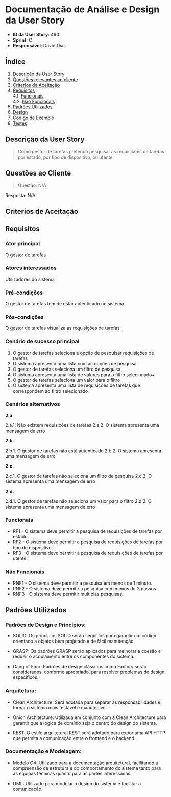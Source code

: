 # Documentação de Análise e Design da User Story

- **ID da User Story**: 490
- **Sprint**: C
- **Responsável**: David Dias

## Índice

1. [Descrição da User Story](#descrição-da-user-story)
2. [Questões relevantes ao cliente](#questões-ao-cliente)
3. [Criterios de Aceitação](#criterios-de-aceitação)  
4. [Requisitos](#requisitos)  
    4.1. [Funcionais](#funcionais)  
    4.2. [Não Funcionais](#não-funcionais)
5. [Padrões Utilizados](#padrões-utilizados)
6. [Design](#design)
7. [Código de Exemplo](#código-de-exemplo)
8. [Testes](#testes)

## Descrição da User Story

>  Como gestor de tarefas pretendo pesquisar as requisições de tarefas por estado, por tipo de dispositivo, ou utente

## Questões ao Cliente

> Questão: N/A

 Resposta: N/A

## Criterios de Aceitação


## Requisitos

### Ator principal

O gestor de tarefas

### Atores interessados

Utilizadores do sistema

### Pré-condições

O gestor de tarefas tem de estar autenticado no sistema

### Pós-condições

O gestor de tarefas visualiza as requisições de tarefas

### Cenário de sucesso principal

1. O gestor de tarefas seleciona a opção de pesquisar requisições de tarefas
2. O sistema apresenta uma lista com as opções de pesquisa
3. O gestor de tarefas seleciona um filtro de pesquisa
4. O sistema apresenta uma lista de valores para o filtro selecionado~
5. O gestor de tarefas seleciona um valor para o filtro
6. O sistema apresenta uma lista de requisições de tarefas que correspondem ao filtro selecionado
 
### Cenários alternativos

**2.a.** 

2.a.1. Não existem requisições de tarefas
2.a.2. O sistema apresenta uma mensagem de erro

**2.b.**

2.b.1. O gestor de tarefas não está autenticado
2.b.2. O sistema apresenta uma mensagem de erro

**2.c.** 

2.c.1. O gestor de tarefas não seleciona um filtro de pesquisa
2.c.2. O sistema apresenta uma mensagem de erro

**2.d.**

2.d.1. O gestor de tarefas não seleciona um valor para o filtro
2.d.2. O sistema apresenta uma mensagem de erro

### Funcionais

- RF1 - O sistema deve permitir a pesquisa de requisições de tarefas por estado
- RF2 - O sistema deve permitir a pesquisa de requisições de tarefas por tipo de dispositivo
- RF3 - O sistema deve permitir a pesquisa de requisições de tarefas por utente

### Não Funcionais

- RNF1 - O sistema deve permitir a pesquisa em menos de 1 minuto.
- RNF2 - O sistema deve permitir a pesquisa com menos de 3 passos.
- RNF3 - O sistema deve permitir multiplas pesquisas.

## Padrões Utilizados

### Padrões de Design e Princípios:
- SOLID: Os princípios SOLID serão seguidos para garantir um código orientado a objetos bem projetado e de fácil manutenção.

- GRASP: Os padrões GRASP serão aplicados para melhorar a coesão e reduzir o acoplamento entre os componentes do sistema.

- Gang of Four: Padrões de design clássicos como Factory serão considerados, conforme apropriado, para resolver problemas de design específicos.

### Arquitetura:
- Clean Architecture: Será adotada para separar as responsabilidades e tornar o sistema mais testável e manutenível.

- Onion Architecture: Utilizada em conjunto com a Clean Architecture para garantir que a lógica de domínio seja o centro do design do sistema.

- REST: O estilo arquitetural REST será adotado para expor uma API HTTP que permita a comunicação entre o frontend e o backend.

### Documentação e Modelagem:
- Modelo C4: Utilizado para a documentação arquitetural, facilitando a compreensão da estrutura e do comportamento do sistema tanto para as equipas técnicas quanto para as partes interessadas.

- UML: Utilizado para modelar o design do sistema e facilitar a comunicação.